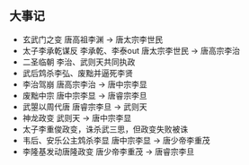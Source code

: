 ## 大事记
- 玄武门之变 唐高祖李渊 -> 唐太宗李世民
- 太子李承乾谋反 李承乾、李泰out 唐太宗李世民 -> 唐高宗李治
- 二圣临朝 李治、武则天共同执政
- 武后鸩杀李弘、废黜并逼死李贤
- 李治驾崩 唐高宗李治 -> 唐中宗李显
- 废黜中宗 唐中宗李显 -> 唐睿宗李旦
- 武曌以周代唐 唐睿宗李旦 -> 武则天
- 神龙政变 武则天 -> 唐中宗李显
- 太子李重俊政变，诛杀武三思，但政变失败被诛
- 韦后、安乐公主鸩杀李显 唐中宗李显 -> 唐少帝李重茂
- 李隆基发动唐隆政变 唐少帝李重茂 -> 唐睿宗李旦